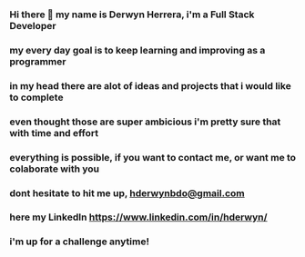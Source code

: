 ### Hi there 👋 my name is Derwyn Herrera, i'm a Full Stack Developer
### my every day goal is to keep learning and improving as a programmer
### in my head there are alot of ideas and projects that i would like to complete
### even thought those are super ambicious i'm pretty sure that with time and effort
### everything is possible, if you want to contact me, or want me to colaborate with you
### dont hesitate to hit me up, hderwynbdo@gmail.com
### here my Linkedln https://www.linkedin.com/in/hderwyn/
### i'm up for a challenge anytime!

<!--
**HDerwyn/HDerwyn** is a ✨ _special_ ✨ repository because its `README.md` (this file) appears on your GitHub profile.

Here are some ideas to get you started:

- 🔭 I’m currently working on ...
- 🌱 I’m currently learning ...
- 👯 I’m looking to collaborate on ...
- 🤔 I’m looking for help with ...
- 💬 Ask me about ...
- 📫 How to reach me: ...
- 😄 Pronouns: ...
- ⚡ Fun fact: ...
-->
